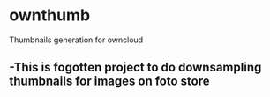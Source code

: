 # ownthumb
Thumbnails generation for owncloud 

## -This is fogotten project to do downsampling thumbnails for images on foto store
